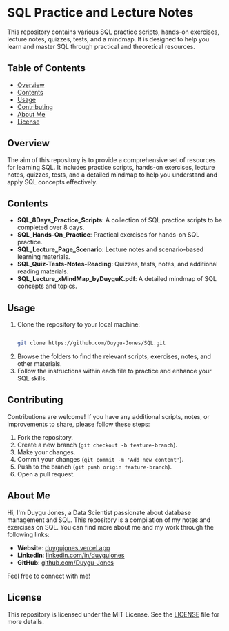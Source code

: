 # SQL Practice and Lecture Notes

This repository contains various SQL practice scripts, hands-on exercises, lecture notes, quizzes, tests, and a mindmap. It is designed to help you learn and master SQL through practical and theoretical resources.

## Table of Contents

- [Overview](#overview)
- [Contents](#contents)
- [Usage](#usage)
- [Contributing](#contributing)
- [About Me](#about-me)
- [License](#license)

## Overview

The aim of this repository is to provide a comprehensive set of resources for learning SQL. It includes practice scripts, hands-on exercises, lecture notes, quizzes, tests, and a detailed mindmap to help you understand and apply SQL concepts effectively.

## Contents

- **SQL_8Days_Practice_Scripts**: A collection of SQL practice scripts to be completed over 8 days.
- **SQL_Hands-On_Practice**: Practical exercises for hands-on SQL practice.
- **SQL_Lecture_Page_Scenario**: Lecture notes and scenario-based learning materials.
- **SQL_Quiz-Tests-Notes-Reading**: Quizzes, tests, notes, and additional reading materials.
- **SQL_Lecture_xMindMap_byDuyguK.pdf**: A detailed mindmap of SQL concepts and topics.

## Usage

1. Clone the repository to your local machine:
    ```bash
    
    git clone https://github.com/Duygu-Jones/SQL.git
    
    ```
2. Browse the folders to find the relevant scripts, exercises, notes, and other materials.
3. Follow the instructions within each file to practice and enhance your SQL skills.

## Contributing

Contributions are welcome! If you have any additional scripts, notes, or improvements to share, please follow these steps:

1. Fork the repository.
2. Create a new branch (`git checkout -b feature-branch`).
3. Make your changes.
4. Commit your changes (`git commit -m 'Add new content'`).
5. Push to the branch (`git push origin feature-branch`).
6. Open a pull request.

## About Me

Hi, I'm Duygu Jones, a Data Scientist passionate about database management and SQL. This repository is a compilation of my notes and exercises on SQL. You can find more about me and my work through the following links:

- **Website**: [duygujones.vercel.app](https://duygujones.vercel.app/)
- **LinkedIn**: [linkedin.com/in/duygujones](https://www.linkedin.com/in/duygujones/)
- **GitHub**: [github.com/Duygu-Jones](https://github.com/Duygu-Jones)

Feel free to connect with me!

## License

This repository is licensed under the MIT License. See the [LICENSE](LICENSE) file for more details.
